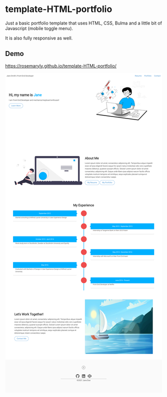 # template-HTML-portfolio
Just a basic portfolio template that uses HTML, CSS, Bulma and a little bit of Javascript (mobile toggle menu).

It is also fully responsive as well. 

## Demo 

https://rosemaryly.github.io/template-HTML-portfolio/

![](sample-demo.png)
